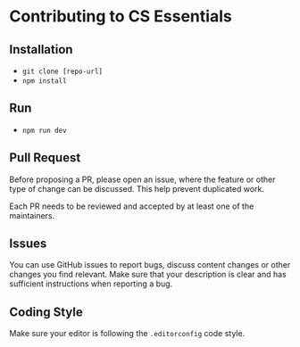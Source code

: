 # Contributing to CS Essentials

## Installation

* `git clone [repo-url]`
* `npm install`

## Run

* `npm run dev`

## Pull Request
Before proposing a PR, please open an issue, where the feature or other type of change can be discussed. This help prevent duplicated work. 

Each PR needs to be reviewed and accepted by at least one of the maintainers.

## Issues
You can use GitHub issues to report bugs, discuss content changes or other changes you find relevant. Make sure that your description is clear and has sufficient instructions when reporting a bug.

## Coding Style

Make sure your editor is following the `.editorconfig` code style. 
